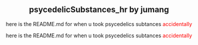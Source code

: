 <h2 align="center">psycedelicSubstances_hr by jumang</h2>

<p align="center">here is the README.md for when u took psycedelics subtances <span style="color:red">accidentally</span></p>
<p align="center">here is the README.md for when u took psycedelics subtances <span style="color:red">accidentally</span></p>